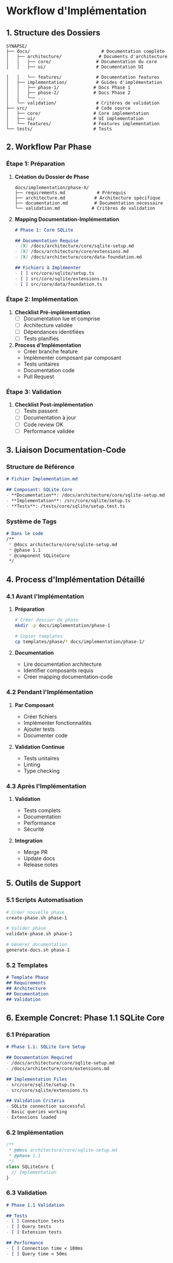# Workflow d'Implémentation

## 1. Structure des Dossiers

```
SYNAPSE/
├── docs/                           # Documentation complète
│   ├── architecture/              # Documents d'architecture
│   │   ├── core/                 # Documentation du core
│   │   ├── ui/                   # Documentation UI

│   │   └── features/             # Documentation features
│   ├── implementation/           # Guides d'implémentation
│   │   ├── phase-1/             # Docs Phase 1
│   │   ├── phase-2/             # Docs Phase 2
│   │   └── ...
│   └── validation/               # Critères de validation
├── src/                          # Code source
│   ├── core/                    # Core implementation
│   ├── ui/                      # UI implementation
│   └── features/                # Features implementation
└── tests/                       # Tests
```

## 2. Workflow Par Phase

### Étape 1: Préparation
1. **Création du Dossier de Phase**
   ```
   docs/implementation/phase-X/
   ├── requirements.md            # Prérequis
   ├── architecture.md           # Architecture spécifique
   ├── documentation.md          # Documentation nécessaire
   └── validation.md            # Critères de validation
   ```

2. **Mapping Documentation-Implémentation**
   ```markdown
   # Phase 1: Core SQLite
   
   ## Documentation Requise
   - [X] /docs/architecture/core/sqlite-setup.md
   - [X] /docs/architecture/core/extensions.md
   - [X] /docs/architecture/core/data-foundation.md
   
   ## Fichiers à Implémenter
   - [ ] src/core/sqlite/setup.ts
   - [ ] src/core/sqlite/extensions.ts
   - [ ] src/core/data/foundation.ts
   ```

### Étape 2: Implémentation
1. **Checklist Pré-implémentation**
   - [ ] Documentation lue et comprise
   - [ ] Architecture validée
   - [ ] Dépendances identifiées
   - [ ] Tests planifiés

2. **Process d'Implémentation**
   - Créer branche feature
   - Implémenter composant par composant
   - Tests unitaires
   - Documentation code
   - Pull Request

### Étape 3: Validation
1. **Checklist Post-implémentation**
   - [ ] Tests passent
   - [ ] Documentation à jour
   - [ ] Code review OK
   - [ ] Performance validée

## 3. Liaison Documentation-Code

### Structure de Référence
```markdown
# Fichier Implementation.md

## Composant: SQLite Core
- **Documentation**: /docs/architecture/core/sqlite-setup.md
- **Implementation**: /src/core/sqlite/setup.ts
- **Tests**: /tests/core/sqlite/setup.test.ts
```

### Système de Tags
```markdown
# Dans le code
/**
 * @docs architecture/core/sqlite-setup.md
 * @phase 1.1
 * @component SQLiteCore
 */
```

## 4. Process d'Implémentation Détaillé

### 4.1 Avant l'Implémentation
1. **Préparation**
   ```bash
   # Créer dossier de phase
   mkdir -p docs/implementation/phase-1
   
   # Copier templates
   cp templates/phase/* docs/implementation/phase-1/
   ```

2. **Documentation**
   - Lire documentation architecture
   - Identifier composants requis
   - Créer mapping documentation-code

### 4.2 Pendant l'Implémentation
1. **Par Composant**
   - Créer fichiers
   - Implémenter fonctionnalités
   - Ajouter tests
   - Documenter code

2. **Validation Continue**
   - Tests unitaires
   - Linting
   - Type checking

### 4.3 Après l'Implémentation
1. **Validation**
   - Tests complets
   - Documentation
   - Performance
   - Sécurité

2. **Integration**
   - Merge PR
   - Update docs
   - Release notes

## 5. Outils de Support

### 5.1 Scripts Automatisation
```bash
# Créer nouvelle phase
create-phase.sh phase-1

# Valider phase
validate-phase.sh phase-1

# Générer documentation
generate-docs.sh phase-1
```

### 5.2 Templates
```markdown
# Template Phase
## Requirements
## Architecture
## Documentation
## Validation
```

## 6. Exemple Concret: Phase 1.1 SQLite Core

### 6.1 Préparation
```markdown
# Phase 1.1: SQLite Core Setup

## Documentation Required
- /docs/architecture/core/sqlite-setup.md
- /docs/architecture/core/extensions.md

## Implementation Files
- src/core/sqlite/setup.ts
- src/core/sqlite/extensions.ts

## Validation Criteria
- SQLite connection successful
- Basic queries working
- Extensions loaded
```

### 6.2 Implémentation
```typescript
/**
 * @docs architecture/core/sqlite-setup.md
 * @phase 1.1
 */
class SQLiteCore {
  // Implementation
}
```

### 6.3 Validation
```markdown
# Phase 1.1 Validation

## Tests
- [ ] Connection tests
- [ ] Query tests
- [ ] Extension tests

## Performance
- [ ] Connection time < 100ms
- [ ] Query time < 50ms
